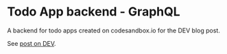# Todo App backend - GraphQL

A backend for todo apps created on codesandbox.io for the DEV blog post.

See [post on DEV](https://dev.to/petr7555/).
